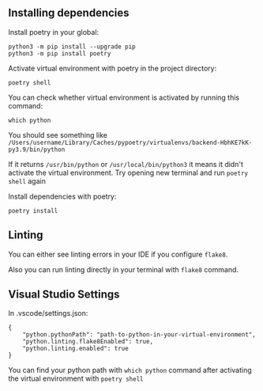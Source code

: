 ## Installing dependencies

Install poetry in your global:
```
python3 -m pip install --upgrade pip
python3 -m pip install poetry
```

Activate virtual environment with poetry in the project directory:
```
poetry shell
```
You can check whether virtual environment is activated by running this command:
```
which python
```
You should see something like `/Users/username/Library/Caches/pypoetry/virtualenvs/backend-HbhKE7kK-py3.9/bin/python`

If it returns `/usr/bin/python` or `/usr/local/bin/python3` it means it didn't activate the virtual environment. Try opening new terminal and run `poetry shell` again

Install dependencies with poetry:
```
poetry install
```

## Linting
You can either see linting errors in your IDE if you configure `flake8`.

Also you can run linting directly in your terminal with `flake8` command.


## Visual Studio Settings
In .vscode/settings.json:
```
{
    "python.pythonPath": "path-to-python-in-your-virtual-environment",
    "python.linting.flake8Enabled": true,
    "python.linting.enabled": true
}
```
You can find your python path with `which python` command after activating the virtual environment with `poetry shell`
